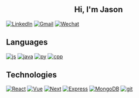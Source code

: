 <!-- PROJECT SHIELDS -->
<!--
*** I'm using markdown "reference style" links for readability.
*** Reference links are enclosed in brackets [ ] instead of parentheses ( ).
*** See the bottom of this document for the declaration of the reference variables
*** for contributors-url, forks-url, etc. This is an optional, concise syntax you may use.
*** https://www.markdownguide.org/basic-syntax/#reference-style-links
-->
<div>
  <h2 align="center">
    Hi, I'm Jason
  </h2>
</div>

[![LinkedIn][linkedin-shield]][linkedin-url]
[![Gmail][gmail-shield]][gmail-url]
[![Wechat][wechat-shield]][wechat-url]

## Languages
[![js][JavaScript]](https://www.javascript.com/)
[![java][Java]](https://java.com)
[![py][Python]](https://python.org)
[![cpp][C++]](https://cplusplus.com/)

## Technologies
[![React][React.js]][React-url]
[![Vue][Vue.js]][Vue-url]
[![Next][Next.js]][Next-url]
[![Express][Express.js]][Express-url]
[![MongoDB][MongoDB]](https://www.mongodb.com/)
[![git][Git]](https://git-scm.com/)



<!-- MARKDOWN LINKS & IMAGES -->
<!-- https://www.markdownguide.org/basic-syntax/#reference-style-links -->
[Git]: https://img.shields.io/badge/Git-F05032?style=for-the-badge&logo=git&logoColor=white
[MongoDB]: https://img.shields.io/badge/MongoDB-47A248?style=for-the-badge&logo=mongodb&logoColor=white
[Express.js]: https://img.shields.io/badge/Express-000000?style=for-the-badge&logo=express&logoColor=white
[Express-url]: https://expressjs.com/
[wechat-shield]: https://img.shields.io/badge/-WECHAT-07C160?style=for-the-badge&logo=wechat&logoColor=white
[wechat-url]: https://jsl1114.github.io/wechat
[gmail-shield]: https://img.shields.io/badge/-GMAIL-D14836?style=for-the-badge&logo=gmail&logoColor=white
[gmail-url]: mailto:ljs11141118@gmail.com
[contributors-shield]: https://img.shields.io/github/contributors/github_username/repo_name.svg?style=for-the-badge
[contributors-url]: https://github.com/github_username/repo_name/graphs/contributors
[forks-shield]: https://img.shields.io/github/forks/github_username/repo_name.svg?style=for-the-badge
[forks-url]: https://github.com/github_username/repo_name/network/members
[stars-shield]: https://img.shields.io/github/stars/github_username/repo_name.svg?style=for-the-badge
[stars-url]: https://github.com/github_username/repo_name/stargazers
[issues-shield]: https://img.shields.io/github/issues/github_username/repo_name.svg?style=for-the-badge
[issues-url]: https://github.com/github_username/repo_name/issues
[license-shield]: https://img.shields.io/github/license/github_username/repo_name.svg?style=for-the-badge
[license-url]: https://github.com/github_username/repo_name/blob/master/LICENSE.txt
[linkedin-shield]: https://img.shields.io/badge/-LinkedIn-black.svg?style=for-the-badge&logo=linkedin&colorB=555
[linkedin-url]: https://www.linkedin.com/in/jinsen-liu-63a778216/
[product-screenshot]: images/screenshot.png
[Next.js]: https://img.shields.io/badge/next.js-000000?style=for-the-badge&logo=nextdotjs&logoColor=white
[Next-url]: https://nextjs.org/
[React.js]: https://img.shields.io/badge/React.js-20232A?style=for-the-badge&logo=react&logoColor=61DAFB
[React-url]: https://reactjs.org/
[Vue.js]: https://img.shields.io/badge/Vue.js-35495E?style=for-the-badge&logo=vuedotjs&logoColor=4FC08D
[Vue-url]: https://vuejs.org/
[Angular.io]: https://img.shields.io/badge/Angular-DD0031?style=for-the-badge&logo=angular&logoColor=white
[Angular-url]: https://angular.io/
[Svelte.dev]: https://img.shields.io/badge/Svelte-4A4A55?style=for-the-badge&logo=svelte&logoColor=FF3E00
[Svelte-url]: https://svelte.dev/
[Laravel.com]: https://img.shields.io/badge/Laravel-FF2D20?style=for-the-badge&logo=laravel&logoColor=white
[Laravel-url]: https://laravel.com
[Bootstrap.com]: https://img.shields.io/badge/Bootstrap-563D7C?style=for-the-badge&logo=bootstrap&logoColor=white
[Bootstrap-url]: https://getbootstrap.com
[JQuery.com]: https://img.shields.io/badge/jQuery-0769AD?style=for-the-badge&logo=jquery&logoColor=white
[JQuery-url]: https://jquery.com 
[JavaScript]: https://img.shields.io/badge/JavaScript-black?style=for-the-badge&logo=javascript
[Python]: https://img.shields.io/badge/Python-3776AB?style=for-the-badge&logo=python&logoColor=white
[Java]: https://img.shields.io/badge/Java-ff0000?style=for-the-badge
[C++]: https://img.shields.io/badge/C++-00599C?style=for-the-badge&logo=cplusplus&logoColor=white